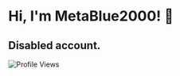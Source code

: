 # Hi, I'm MetaBlue2000! 👋

## Disabled account.

![Profile Views](https://komarev.com/ghpvc/?username=MetaBlue2000)
